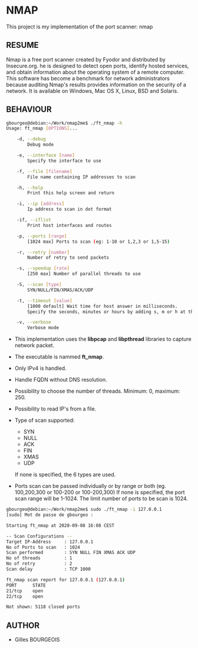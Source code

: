 # NMAP
This project is my implementation of the port scanner: nmap

## RESUME
Nmap is a free port scanner created by Fyodor and distributed by Insecure.org. he
is designed to detect open ports, identify hosted services, and obtain
information about the operating system of a remote computer. This software has become
a benchmark for network administrators because auditing Nmap's results provides
information on the security of a network. It is available on Windows, Mac OS X,
Linux, BSD and Solaris.

## BEHAVIOUR
```sh
gbourgeo@debian:~/Work/nmap2me$ ./ft_nmap -h
Usage: ft_nmap [OPTIONS]...

	-d, --debug
		Debug mode

	-e, --interface [name]
		Specify the interface to use

	-f, --file [filename]
		File name containing IP addresses to scan

	-h, --help
		Print this help screen and return

	-i, --ip [address]
		Ip address to scan in dot format

	-if, --iflist
		Print host interfaces and routes

	-p, --ports [range]
		[1024 max] Ports to scan (eg: 1-10 or 1,2,3 or 1,5-15)

	-r, --retry [number]
		Number of retry to send packets

	-s, --speedup [rate]
		[250 max] Number of parallel threads to use

	-S, --scan [type]
		SYN/NULL/FIN/XMAS/ACK/UDP

	-t, --timeout [value]
		[1000 default] Wait time for host answer in milliseconds.
		Specify the seconds, minutes or hours by adding s, m or h at the end (eg. 10s, 1m, 1h)

	-v, --verbose
		Verbose mode
```

+ This implementation uses the **libpcap** and **libpthread** libraries to capture network packet.
+ The executable is nammed __ft_nmap__.
+ Only IPv4 is handled.
+ Handle FQDN without DNS resolution.
+ Possibility to choose the number of threads. Minimum: 0, maximum: 250.
+ Possibility to read IP's from a file.
+ Type of scan supported:
  - SYN
  - NULL
  - ACK
  - FIN
  - XMAS
  - UDP
  
  If none is specified, the 6 types are used.
+ Ports scan can be passed individually or by range or both (eg. 100,200,300 or 100-200 or 100-200,300)
  If none is specified, the port scan range will be 1-1024.
  The limit number of ports to be scan is 1024.
  
```sh
gbourgeo@debian:~/Work/nmap2me$ sudo ./ft_nmap -i 127.0.0.1
[sudo] Mot de passe de gbourgeo : 

Starting ft_nmap at 2020-09-08 16:08 CEST

-- Scan Configurations --
Target IP-Address     : 127.0.0.1
No of Ports to scan   : 1024
Scan performed        : SYN NULL FIN XMAS ACK UDP 
No of threads         : 1
No of retry           : 2
Scan delay            : TCP 1000

ft_nmap scan report for 127.0.0.1 (127.0.0.1)
PORT      STATE    
21/tcp    open    
22/tcp    open    

Not shown: 5118 closed ports
```

## AUTHOR
+ Gilles BOURGEOIS

